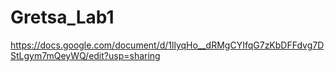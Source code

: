 # Gretsa_Lab1
https://docs.google.com/document/d/1llyqHo__dRMgCYIfqG7zKbDFFdvg7DStLgym7mQeyWQ/edit?usp=sharing
